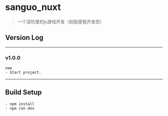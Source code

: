 # sanguo_nuxt

> 一个深坑里的js游戏开发（别指望我开发完）

## Version Log
---

### v1.0.0
```
new
- Start project.
```
---


## Build Setup

```
- npm install
- npm run dev
```